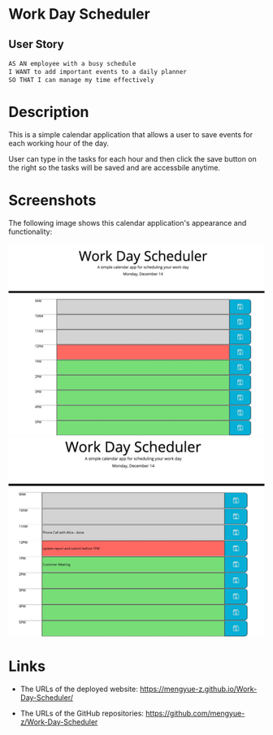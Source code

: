 # Work Day Scheduler

## User Story

```
AS AN employee with a busy schedule
I WANT to add important events to a daily planner
SO THAT I can manage my time effectively
```

# Description

This is a simple calendar application that allows a user to save events for each working hour of the day.

User can type in the tasks for each hour and then click the save button on the right so the tasks will be saved and are accessbile anytime.



# Screenshots

The following image shows this calendar application's appearance and functionality:

![password generator homework demo](./screenshots/image1.jpg)
![password generator homework demo](./screenshots/image2.jpg)

# Links

* The URLs of the deployed website: https://mengyue-z.github.io/Work-Day-Scheduler/

* The URLs of the GitHub repositories: https://github.com/mengyue-z/Work-Day-Scheduler

